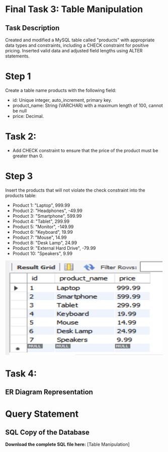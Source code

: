 # Final Task 3: Table Manipulation
## Task Description
Created and modified a MySQL table called "products" with appropriate data types and constraints, including a CHECK constraint for positive pricing. Inserted valid data and adjusted field lengths using ALTER statements.

# Step 1
Create a table name products with the following field:
- id: Unique integer, auto_increment, primary key.
- product_name: String (VARCHAR) with a maximum length of 100, cannot be null
- price: Decimal.


# Task 2: 
- Add CHECK constraint to ensure that the price of the product must be greater than 0.


 # Step 3
Insert the products that will not violate the check constraint into the products table:
- Product 1: "Laptop", 999.99
- Product 2: "Headphones", -49.99
- Product 3: "Smartphone", 599.99
- Product 4: "Tablet", 299.99
- Product 5: "Monitor", -149.99
- Product 6: "Keyboard", 19.99
- Product 7: "Mouse", 14.99
- Product 8: "Desk Lamp", 24.99
- Product 9: "External Hard Drive", -79.99
- Product 10: "Speakers", 9.99
<img src="INSERTproduct.png" alt="Alt Text" width="500" height="300">

# Task 4:


## ER Diagram Representation


#  Query Statement


## SQL Copy of the Database
**Download the complete SQL file here:** [Table Manipulation]
